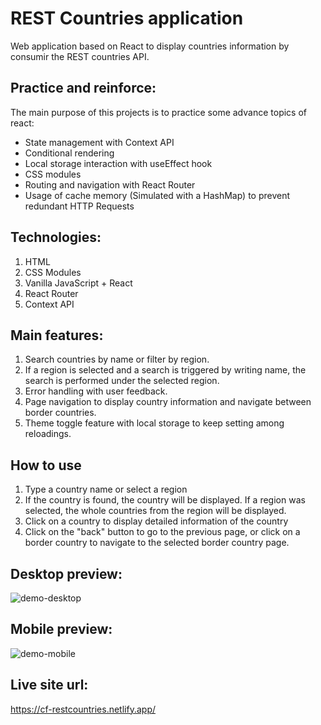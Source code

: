 # REST Countries application

Web application based on React to display countries information by consumir the REST countries API.

## Practice and reinforce:
The main purpose of this projects is to practice some advance topics of react:
* State management with Context API
* Conditional rendering
* Local storage interaction with useEffect hook
* CSS modules
* Routing and navigation with React Router
* Usage of cache memory (Simulated with a HashMap) to prevent redundant HTTP Requests

## Technologies:
1. HTML
2. CSS Modules
3. Vanilla JavaScript + React
4. React Router
5. Context API

## Main features:
1. Search countries by name or filter by region.
2. If a region is selected and a search is triggered by writing name, the search is performed under the selected region.
3. Error handling with user feedback.
4. Page navigation to display country information and navigate between border countries.
5. Theme toggle feature with local storage to keep setting among reloadings.

## How to use
1. Type a country name or select a region
2. If the country is found, the country will be displayed. If a region was selected, the whole countries from the region will be displayed.
3. Click on a country to display detailed information of the country
4. Click on the "back" button to go to the previous page, or click on a border country to navigate to the selected border country page.

## **Desktop preview:**
![demo-desktop](https://github.com/user-attachments/assets/17e53df7-f4be-46e7-a5d2-6d3b24208055)


## **Mobile preview:**
![demo-mobile](https://github.com/user-attachments/assets/2c4052dc-704d-412d-aa70-bb6861f8cfb9)


## Live site url:
https://cf-restcountries.netlify.app/
